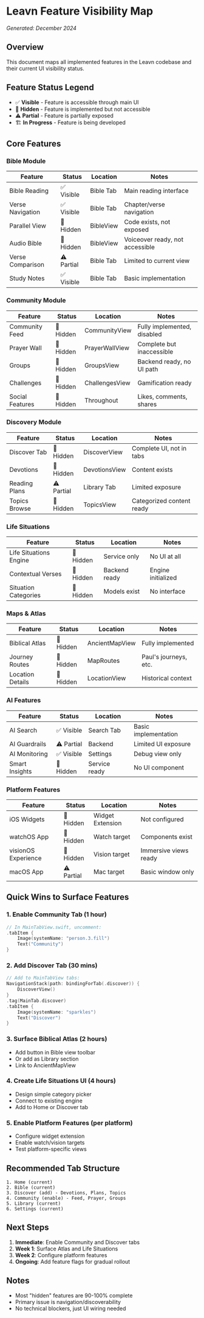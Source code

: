 # Leavn Feature Visibility Map
*Generated: December 2024*

## Overview
This document maps all implemented features in the Leavn codebase and their current UI visibility status.

## Feature Status Legend
- ✅ **Visible** - Feature is accessible through main UI
- 🚨 **Hidden** - Feature is implemented but not accessible
- ⚠️ **Partial** - Feature is partially exposed
- 🏗️ **In Progress** - Feature is being developed

## Core Features

### Bible Module
| Feature | Status | Location | Notes |
|---------|--------|----------|-------|
| Bible Reading | ✅ Visible | Bible Tab | Main reading interface |
| Verse Navigation | ✅ Visible | Bible Tab | Chapter/verse navigation |
| Parallel View | 🚨 Hidden | BibleView | Code exists, not exposed |
| Audio Bible | 🚨 Hidden | BibleView | Voiceover ready, not accessible |
| Verse Comparison | ⚠️ Partial | Bible Tab | Limited to current view |
| Study Notes | ✅ Visible | Bible Tab | Basic implementation |

### Community Module
| Feature | Status | Location | Notes |
|---------|--------|----------|-------|
| Community Feed | 🚨 Hidden | CommunityView | Fully implemented, disabled |
| Prayer Wall | 🚨 Hidden | PrayerWallView | Complete but inaccessible |
| Groups | 🚨 Hidden | GroupsView | Backend ready, no UI path |
| Challenges | 🚨 Hidden | ChallengesView | Gamification ready |
| Social Features | 🚨 Hidden | Throughout | Likes, comments, shares |

### Discovery Module
| Feature | Status | Location | Notes |
|---------|--------|----------|-------|
| Discover Tab | 🚨 Hidden | DiscoverView | Complete UI, not in tabs |
| Devotions | 🚨 Hidden | DevotionsView | Content exists |
| Reading Plans | ⚠️ Partial | Library Tab | Limited exposure |
| Topics Browse | 🚨 Hidden | TopicsView | Categorized content ready |

### Life Situations
| Feature | Status | Location | Notes |
|---------|--------|----------|-------|
| Life Situations Engine | 🚨 Hidden | Service only | No UI at all |
| Contextual Verses | 🚨 Hidden | Backend ready | Engine initialized |
| Situation Categories | 🚨 Hidden | Models exist | No interface |

### Maps & Atlas
| Feature | Status | Location | Notes |
|---------|--------|----------|-------|
| Biblical Atlas | 🚨 Hidden | AncientMapView | Fully implemented |
| Journey Routes | 🚨 Hidden | MapRoutes | Paul's journeys, etc. |
| Location Details | 🚨 Hidden | LocationView | Historical context |

### AI Features
| Feature | Status | Location | Notes |
|---------|--------|----------|-------|
| AI Search | ✅ Visible | Search Tab | Basic implementation |
| AI Guardrails | ⚠️ Partial | Backend | Limited UI exposure |
| AI Monitoring | ✅ Visible | Settings | Debug view only |
| Smart Insights | 🚨 Hidden | Service ready | No UI component |

### Platform Features
| Feature | Status | Location | Notes |
|---------|--------|----------|-------|
| iOS Widgets | 🚨 Hidden | Widget Extension | Not configured |
| watchOS App | 🚨 Hidden | Watch target | Components exist |
| visionOS Experience | 🚨 Hidden | Vision target | Immersive views ready |
| macOS App | ⚠️ Partial | Mac target | Basic window only |

## Quick Wins to Surface Features

### 1. Enable Community Tab (1 hour)
```swift
// In MainTabView.swift, uncomment:
.tabItem {
    Image(systemName: "person.3.fill")
    Text("Community")
}
```

### 2. Add Discover Tab (30 mins)
```swift
// Add to MainTabView tabs:
NavigationStack(path: bindingForTab(.discover)) {
    DiscoverView()
}
.tag(MainTab.discover)
.tabItem {
    Image(systemName: "sparkles")
    Text("Discover")
}
```

### 3. Surface Biblical Atlas (2 hours)
- Add button in Bible view toolbar
- Or add as Library section
- Link to AncientMapView

### 4. Create Life Situations UI (4 hours)
- Design simple category picker
- Connect to existing engine
- Add to Home or Discover tab

### 5. Enable Platform Features (per platform)
- Configure widget extension
- Enable watch/vision targets
- Test platform-specific views

## Recommended Tab Structure

```
1. Home (current)
2. Bible (current) 
3. Discover (add) - Devotions, Plans, Topics
4. Community (enable) - Feed, Prayer, Groups
5. Library (current)
6. Settings (current)
```

## Next Steps

1. **Immediate**: Enable Community and Discover tabs
2. **Week 1**: Surface Atlas and Life Situations
3. **Week 2**: Configure platform features
4. **Ongoing**: Add feature flags for gradual rollout

## Notes
- Most "hidden" features are 90-100% complete
- Primary issue is navigation/discoverability
- No technical blockers, just UI wiring needed